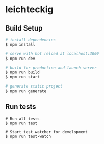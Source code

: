 # leichteckig

## Build Setup

```bash
# install dependencies
$ npm install

# serve with hot reload at localhost:3000
$ npm run dev

# build for production and launch server
$ npm run build
$ npm run start

# generate static project
$ npm run generate
```

## Run tests

```
# Run all tests
$ npm run test

# Start test watcher for development
$ npm run test-watch
```
